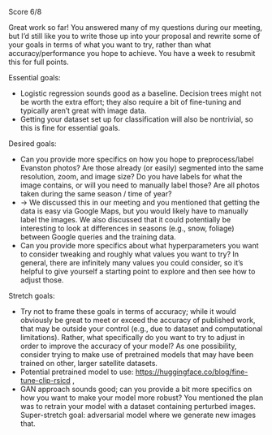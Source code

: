 Score 6/8

Great work so far! You answered many of my questions during our meeting, but I’d still like you to write those up into your proposal and rewrite some of your goals in terms of what you want to try, rather than what accuracy/performance you hope to achieve. You have a week to resubmit this for full points.

Essential goals:
-	Logistic regression sounds good as a baseline. Decision trees might not be worth the extra effort; they also require a bit of fine-tuning and typically aren’t great with image data.
-	Getting your dataset set up for classification will also be nontrivial, so this is fine for essential goals.

Desired goals:
-	Can you provide more specifics on how you hope to preprocess/label Evanston photos? Are those already (or easily) segmented into the same resolution, zoom, and image size? Do you have labels for what the image contains, or will you need to manually label those? Are all photos taken during the same season / time of year?
-	-> We discussed this in our meeting and you mentioned that getting the data is easy via Google Maps, but you would likely have to manually label the images. We also discussed that it could potentially be interesting to look at differences in seasons (e.g., snow, foliage) between Google queries and the training data.
-	Can you provide more specifics about what hyperparameters you want to consider tweaking and roughly what values you want to try? In general, there are infinitely many values you could consider, so it’s helpful to give yourself a starting point to explore and then see how to adjust those.

Stretch goals:
-	Try not to frame these goals in terms of accuracy; while it would obviously be great to meet or exceed the accuracy of published work, that may be outside your control (e.g., due to dataset and computational limitations). Rather, what specifically do you want to try to adjust in order to improve the accuracy of your model? As one possibility, consider trying to make use of pretrained models that may have been trained on other, larger satellite datasets.
-	Potential pretrained model to use: https://huggingface.co/blog/fine-tune-clip-rsicd , 
-	GAN approach sounds good; can you provide a bit more specifics on how you want to make your model more robust? You mentioned the plan was to retrain your model with a dataset containing perturbed images. Super-stretch goal: adversarial model where we generate new images that.
